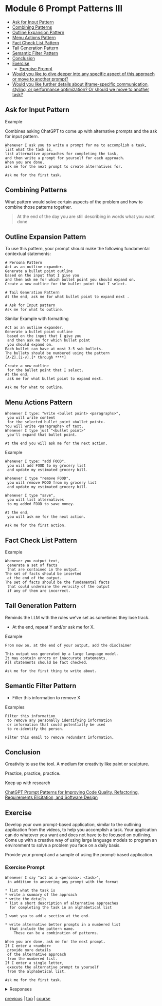 # Module 6 Prompt Patterns III

- [Ask for Input Pattern](#ask-for-input-pattern)
- [Combining Patterns](#combining-patterns)
- [Outline Expansion Pattern](#outline-expansion-pattern)
- [Menu Actions Pattern](#menu-actions-pattern)
- [Fact Check List Pattern](#fact-check-list-pattern)
- [Tail Generation Pattern](#tail-generation-pattern)
- [Semantic Filter Pattern](#semantic-filter-pattern)
- [Conclusion](#conclusion)
- [Exercise](#exercise)
	- [Exercise Prompt](#exercise-prompt)
- [Would you like to dive deeper into any specific aspect of this approach or move to another prompt?](#would-you-like-to-dive-deeper-into-any-specific-aspect-of-this-approach-or-move-to-another-prompt)
- [Would you like further details about iframe-specific communication, styling, or performance optimization? Or should we move to another task?](#would-you-like-further-details-about-iframe-specific-communication-styling-or-performance-optimization-or-should-we-move-to-another-task)


## Ask for Input Pattern

Example

Combines asking ChatGPT to come up with alternative prompts and the ask for input pattern.

```text
Whenever I ask you to write a prompt for me to accomplish a task,
list what the task is,
list alternative approaches for completing the task,
and then write a prompt for yourself for each approach.
When you are done,
ask me for the next prompt to create alternatives for.

Ask me for the first task.
```

## Combining Patterns

What pattern would solve certain aspects of the problem and how to combine those patterns together.

> At the end of the day you are still describing in words what you want done

## Outline Expansion Pattern

To use this pattern, your prompt should make the following fundamental contextual statements:

```text
# Persona Pattern
Act as an outline expander.
Generate a bullet point outline
based on the input that I give you
and then ask me for which bullet point you should expand on.
Create a new outline for the bullet point that I select.

# Tail Generation Pattern
At the end, ask me for what bullet point to expand next .

# Ask for Input pattern
Ask me for what to outline.
```

Similar Example with formatting

```text
Act as an outline expander.
Generate a bullet point outline
 based on the input that I give you
 and then ask me for which bullet point
 you should expand on.
Each bullet can have at most 3-5 sub bullets.
The bullets should be numbered using the pattern
[A-Z].[i-v].[* through ****]

Create a new outline
 for the bullet point that I select.
At the end,
 ask me for what bullet point to expand next.

Ask me for what to outline.
```

## Menu Actions Pattern

```text
Whenever I type: "write <bullet point> <paragraphs>",
 you will write content
 for the selected bullet point <bullet point>.
You will write <paragraphs> of text.
Whenever I type just "<bullet point>"
 you'll expand that bullet point.

At the end you will ask me for the next action.
```

Example

```text
Whenever I type: "add FOOD",
 you will add FOOD to my grocery list
 and update my estimated grocery bill.

Whenever I type "remove FOOD",
 you will remove FOOD from my grocery list
 and update my estimated grocery bill.

Whenever I type "save",
 you will list alternatives
 to my added FOOD to save money.

At the end,
 you will ask me for the next action.

Ask me for the first action.
```

## Fact Check List Pattern

Example

```text
Whenever you output text,
 generate a set of facts
 that are contained in the output.
The set of facts should be inserted
 at the end of the output.
The set of facts should be the fundamental facts
 that could undermine the veracity of the output
 if any of them are incorrect.
```

## Tail Generation Pattern

Reminds the LLM with the rules we've set as sometimes they lose track.

* At the end, repeat Y and/or ask me for X.

Example

```text
From now on, at the end of your output, add the disclaimer

This output was generated by a large language model.
It may contain errors or inaccurate statements.
All statements should be fact checked.

Ask me for the first thing to write about.
```

## Semantic Filter Pattern

* Filter this information to remove X

Examples

```text
Filter this information
 to remove any personally identifying information
 or information that could potentially be used
 to re-identify the person.
```

```text
Filter this email to remove redundant information.
```

## Conclusion

Creativity to use the tool. A medium for creativity like paint or sculpture.

Practice, practice, practice.

Keep up with research

[ChatGPT Prompt Patterns for Improving Code Quality, Refactoring, Requirements Elicitation, and Software Design](https://arxiv.org/abs/2303.07839)

## Exercise

Develop your own prompt-based application, similar to the outlining application from the videos, to help you accomplish a task. Your application can do whatever you want and does not have to be focused on outlining. Come up with a creative way of using large language models to program an environment to solve a problem you face on a daily basis.

Provide your prompt and a sample of using the prompt-based application.

### Exercise Prompt

```text
Whenever I say "act as a <persona>: <task>",
 in addition to answering any prompt with the format

* list what the task is
* write a summary of the approach
* write the details
* list a short description of alternative approaches
  for completing the task in an alphabetical list

I want you to add a section at the end.

* write alternative better prompts in a numbered list
  that include the pattern name.
	These can be a combination of patterns.

When you are done, ask me for the next prompt.
If I enter a <number>
 provide more details
 of the alternative approach
 from the numbered list.
If I enter a single letter,
 execute the alternative prompt to yourself
 from the alphabetical list.

Ask me for the first task.
```

<details>
<summary>Responses</summary>

Understood! Please provide the first task.

---

```text
act as a software engineer:
I want to slowly migrate a UI
 written in Javascript and React
 to another repository
 written in Typescript and React
 and served from the same domain.

What are the approaches I can use to accomplish this?
```

---

What the Task Is

To determine approaches for gradually migrating a UI written in JavaScript and React to another repository using TypeScript and React, ensuring both are served from the same domain.

Summary of the Approach

A gradual migration involves identifying independent components or pages to migrate, setting up communication between the repositories, and ensuring seamless user experience by serving both versions concurrently.

Details
	1.	Preparation
	•	Analyze the current codebase and identify independent components or modules.
	•	Set up the new repository with TypeScript and React configurations.
	2.	Serve from the Same Domain
	•	Use a reverse proxy (e.g., Nginx or Apache) to route requests to either repository based on URL patterns.
	•	Alternatively, configure your React build scripts to output files to the same static directory.
	3.	Communication Between Repositories
	•	Use a shared state management library like Redux or Context API if required.
	•	Employ cross-origin messaging for inter-repo communication if both UIs share runtime data.
	4.	Incremental Migration
	•	Start with a non-critical feature or page, migrating it fully to the TypeScript repository.
	•	Test thoroughly for regressions or inconsistencies.
	5.	Deprecate the Old Repository
	•	As features/pages are fully migrated, disable their counterparts in the JavaScript repository.
	•	Once migration is complete, decommission the old repository.

Alternative Approaches

A. Iframe-Based Migration
Use iframes to embed pages from the TypeScript repository into the existing JavaScript app during the transition.

B. Micro-Frontend Architecture
Divide the app into independent frontends managed by a single container.

C. Feature Flagging
Use feature flags to toggle between old and new implementations seamlessly.

D. Codebase Duplication with Merged Deployment
Duplicate the codebase and incrementally refactor to TypeScript while deploying a merged build.

Alternative Better Prompts
	1.	Stepwise Migration Plan Pattern
“How can I create a stepwise migration plan to move a React-based UI from JavaScript to TypeScript across repositories while minimizing downtime?”
	2.	Micro-Frontend Integration Pattern
“What are the best practices for using a micro-frontend architecture to gradually migrate a React app to a new TypeScript repository?”
	3.	Cross-Domain Communication Pattern
“How can I set up communication between two React apps hosted in different repositories during a gradual migration process?”
	4.	Proxy Routing and Deployment Pattern
“How can I configure a reverse proxy to serve two React repositories from the same domain during a UI migration?”
	5.	Refactoring and Testing Pattern
“What strategies can I use to refactor and test a JavaScript-based React app as I migrate it to TypeScript in a new repository?”

What’s the next prompt? Enter a number for more details on an alternative approach or a letter to execute the corresponding approach.

---
```text
Alternative Approach 2
```
---
Details for Alternative Approach 2: Micro-Frontend Integration Pattern

What It Is:
Micro-frontend architecture allows breaking a monolithic UI into smaller, independently deployable units. During the migration, each frontend can be hosted in separate repositories, enabling gradual transition without disrupting the user experience.

Steps for Using Micro-Frontend Architecture
	1.	Choose a Micro-Frontend Framework
	•	Select a framework such as Module Federation (Webpack 5), Single-SPA, or Qiankun to orchestrate multiple frontends.
	•	Ensure the framework supports React and TypeScript seamlessly.
	2.	Define Application Boundaries
	•	Identify logical boundaries in the UI (e.g., features, pages, or modules) to split into micro-frontends.
	•	Each micro-frontend should function independently while integrating smoothly with others.
	3.	Set Up the New TypeScript Repository
	•	Configure the new repository as a micro-frontend with the necessary tooling and dependencies.
	•	Implement TypeScript-specific settings like strict type checking and type declarations.
	4.	Integrate with the Existing JavaScript Repository
	•	Modify the current JavaScript app to act as the container for micro-frontends.
	•	Dynamically load the TypeScript-based micro-frontend using Module Federation or another solution.
	5.	Serve from the Same Domain
	•	Use a reverse proxy to map requests to the appropriate micro-frontend based on URL patterns.
	•	Alternatively, host both frontends on the same static server with path-based routing.
	6.	Incremental Migration
	•	Begin by migrating a single module or feature.
	•	Deploy and test each micro-frontend independently before integrating it into the container app.
	7.	Optimize Shared Resources
	•	Use shared dependencies to reduce redundancy (e.g., React and utility libraries).
	•	Implement caching for shared assets to improve performance.
	8.	Complete the Migration
	•	Gradually replace all JavaScript-based features with their TypeScript counterparts.
	•	Decommission the old repository when all features are migrated.

Advantages of Micro-Frontend Integration
	•	Enables independent development and deployment.
	•	Reduces the risk of large-scale regressions.
	•	Improves scalability and modularity.

Challenges
	•	Increased complexity in managing shared resources and communication.
	•	Requires careful coordination during deployment and testing.

Would you like to dive deeper into any specific aspect of this approach or move to another prompt?
---
```text
A
```
---
Executing Approach A: Iframe-Based Migration

What It Is:
Using iframes, you can embed the new TypeScript-based UI (hosted separately) into the existing JavaScript-based React app. This allows you to serve both UIs concurrently during the migration.

Steps for Iframe-Based Migration
	1.	Set Up the TypeScript Repository
	•	Configure the new repository to host the TypeScript-based React UI.
	•	Ensure it can run independently and is accessible via a specific URL or subpath.
	2.	Embed the Iframe in the JavaScript App
	•	Add an iframe component to the JavaScript-based React app where the new UI should appear.
	•	Set the src of the iframe to point to the hosted TypeScript-based app.
Example:

```Javascript
const NewFeatureIframe = () => (
  <iframe
    src="https://your-domain.com/new-feature"
    title="New Feature"
    style={{ width: '100%', height: '100%', border: 'none' }}
  />
);
```

	3.	Set Up Communication
	•	Use the postMessage API for communication between the parent app and the iframe.
	•	Ensure secure messaging by validating the origin of incoming messages.
Example: Sending a message:

iframeRef.current.contentWindow.postMessage({ type: 'UPDATE_DATA', payload: data }, 'https://your-domain.com');

Example: Receiving a message:

```JavaScript
window.addEventListener('message', (event) => {
  if (event.origin !== 'https://your-domain.com') return;
  // Handle the message
});
```

	4.	Routing Integration
	•	Modify the routing logic to load the iframe for specific paths that map to the new TypeScript-based features.
	5.	Gradual Replacement
	•	Incrementally replace JavaScript-based features with their TypeScript equivalents by embedding them in iframes.
	•	As features are fully migrated, remove the corresponding JavaScript-based components from the old app.
	6.	Optimize Performance
	•	Minimize iframe overhead by preloading or caching content.
	•	Ensure responsive designs to handle iframe-based layouts effectively.

Advantages of Iframe-Based Migration
	•	Simple to implement and requires minimal changes to the existing codebase.
	•	Provides clear isolation between the old and new codebases.

Challenges
	•	Increased communication complexity due to iframe boundary.
	•	Potential performance issues with heavy iframe usage.
	•	Styling inconsistencies between the parent app and iframe content.

Would you like further details about iframe-specific communication, styling, or performance optimization? Or should we move to another task?
---
```text
act as a software architect: provide a recommendation for which approach to choose
```
---
What the Task Is

Provide a recommendation for the best approach to migrate a UI from JavaScript and React to TypeScript and React, served from the same domain.

Summary of the Recommendation

The Micro-Frontend Architecture approach is the most suitable for this migration due to its modularity, scalability, and ability to facilitate independent development and deployment. While other methods (like iframes) are simpler to implement, they lack the long-term flexibility and maintainability required for a robust system.

Details

Why Micro-Frontend Architecture?
	1.	Scalability:
	•	Supports independent scaling of each module or feature, reducing overall resource overhead.
	•	Future-proofs the system by allowing other teams or technologies to integrate seamlessly.
	2.	Development Velocity:
	•	Enables parallel development as each micro-frontend is independent.
	•	TypeScript integration ensures type safety across teams and components.
	3.	Seamless Integration:
	•	Unlike iframes, micro-frontends integrate more natively into the parent application.
	•	Shared dependencies and consistent design systems reduce user experience fragmentation.
	4.	Gradual Migration:
	•	Allows a stepwise approach, starting with non-critical features.
	•	Minimizes disruption to the existing app and end-users.

How to Implement the Recommendation
	1.	Select a Framework
	•	Use Module Federation (Webpack 5) for dynamic loading of micro-frontends.
	2.	Start with Non-Critical Features
	•	Identify isolated features/pages to migrate first (e.g., settings or help pages).
	3.	Shared State Management
	•	Use a shared library for global state (e.g., Redux, Context API) to ensure data consistency.
	4.	Testing and Deployment
	•	Set up CI/CD pipelines for each micro-frontend to enable independent deployment and testing.
	5.	Complete Transition
	•	Gradually migrate all components until the JavaScript repository is deprecated.

Alternative Approaches (With Recommendations)

A. Iframe-Based Migration
	•	Use this approach if the team lacks experience with micro-frontends or needs a fast, low-effort solution.
	•	Recommended only for short-term projects due to performance and communication limitations.

B. Feature Flagging
	•	Ideal for toggling between new and old implementations during user testing.
	•	Combine with the micro-frontend approach for maximum flexibility.

C. Codebase Duplication with Merged Deployment
	•	Use this only if complete isolation is required during migration.
	•	Higher overhead makes it less ideal for long-term maintainability.

Alternative Better Prompts
	1.	Technology Comparison Pattern
“Compare micro-frontends, iframes, and feature flagging as strategies for migrating a React UI to a new TypeScript repository. Which is the best for scalability?”
	2.	Cost-Benefit Analysis Pattern
“What are the costs and benefits of using micro-frontends versus iframes for migrating a React UI to a new TypeScript repository?”
	3.	Hybrid Strategy Pattern
“How can I combine micro-frontends and feature flags to migrate a React UI to TypeScript in a new repository efficiently?”
	4.	Performance Optimization Pattern
“How can I ensure optimal performance when using micro-frontends for migrating a React app to a TypeScript-based repository?”
	5.	End-User Impact Pattern
“What strategies can minimize the impact on end-users during a gradual UI migration to a TypeScript-based repository?”

Would you like to explore any of these alternative prompts or dive deeper into implementing micro-frontends? Enter a number for more details or a letter for another approach!
</details>

[previous](./module5.md) | [top](#module-6-prompt-patterns-iii) | [course](./readme.md)
